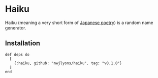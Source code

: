 # Haiku

Haiku (meaning a very short form of [Japanese poetry](http://en.wikipedia.org/wiki/Haiku)) is a random name generator.

## Installation

```
def deps do
  [
    {:haiku, github: "nwjlyons/haiku", tag: "v0.1.0"}
  ]
end
```
